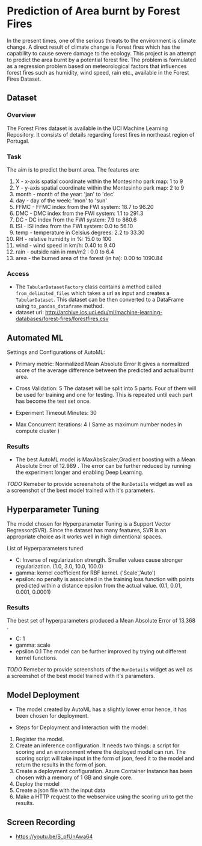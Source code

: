 # Prediction of Area burnt by Forest Fires

In the present times, one of the serious threats to the environment is climate change. A direct result of climate change is Forest fires which has the capability to cause severe damage to the ecology. This project is an attempt to predict the area burnt by a potential forest fire. The problem is formulated as a regression problem based on meteorological factors that influences forest fires such as humidity, wind speed, rain etc., available in the Forest Fires Dataset.

## Dataset

### Overview
The Forest Fires dataset is available in the UCI Machine Learning Repository. It consists of details regarding forest fires in northeast region of Portugal.

### Task
The aim is to predict the burnt area. The features are:
 
 1. X - x-axis spatial coordinate within the Montesinho park map: 1 to 9
 1. Y - y-axis spatial coordinate within the Montesinho park map: 2 to 9
 1. month - month of the year: 'jan' to 'dec'
 1. day - day of the week: 'mon' to 'sun'
 1. FFMC - FFMC index from the FWI system: 18.7 to 96.20
 1. DMC - DMC index from the FWI system: 1.1 to 291.3
 1. DC - DC index from the FWI system: 7.9 to 860.6
 1. ISI - ISI index from the FWI system: 0.0 to 56.10
 1. temp - temperature in Celsius degrees: 2.2 to 33.30
 1. RH - relative humidity in %: 15.0 to 100
 1. wind - wind speed in km/h: 0.40 to 9.40
 1. rain - outside rain in mm/m2 : 0.0 to 6.4
 1. area - the burned area of the forest (in ha): 0.00 to 1090.84

### Access
* The `TabularDatasetFactory` class contains a method called `from_delimited_files` which takes a url as input and creates a `TabularDataset`. This dataset can be then converted to a DataFrame using `to_pandas_dataframe` method.
* dataset url: http://archive.ics.uci.edu/ml/machine-learning-databases/forest-fires/forestfires.csv

## Automated ML
Settings and Configurations of AutoML:

* Primary metric: Normalized Mean Absolute Error
  It gives a normalized score of the average difference between the predicted and actual burnt area.
  
* Cross Validation: 5
  The dataset will be split into 5 parts. Four of them will be used for training and one for testing. This is repeated until each part has become the test set once.
  
* Experiment Timeout Minutes: 30

* Max Concurrent Iterations: 4 ( Same as maximum number nodes in compute cluster )

### Results
* The best AutoML model is MaxAbsScaler,Gradient boosting with a Mean Absolute Error of 12.989 . The error can be further reduced by running the experiment longer and enabling Deep Learning.

*TODO* Remeber to provide screenshots of the `RunDetails` widget as well as a screenshot of the best model trained with it's parameters.

## Hyperparameter Tuning
The model chosen for Hyperparameter Tuning is a Support Vector Regressor(SVR). Since the dataset has many features, SVR is an appropriate choice as it works well in high dimentional spaces.

List of Hyperparameters tuned

* C: Inverse of regularization strength. Smaller values cause stronger regularization. (1.0, 3.0, 10.0, 100.0)
* gamma: kernel coefficient for RBF kernel. ('Scale','Auto')
* epsilon: no penalty is associated in the training loss function with points predicted within a distance epsilon from the actual value. (0.1, 0.01, 0.001, 0.0001)

### Results
The best set of hyperparameters produced a Mean Absolute Error of 13.368 .
* C: 1
* gamma: scale
* epsilon 0.1
The model can be further improved by trying out different kernel functions.
 
*TODO* Remeber to provide screenshots of the `RunDetails` widget as well as a screenshot of the best model trained with it's parameters.

## Model Deployment
* The model created by AutoML has a slightly lower error hence, it has been chosen for deployment.

* Steps for Deployment and Interaction with the model:
1. Register the model.
1. Create an inference configuration. It needs two things: a script for scoring and an environment where the deployed model can run. The scoring script will take input in the form of json, feed it to the model and return the results in the form of json.
1. Create a deployment configuration. Azure Container Instance has been chosen with a memory of 1 GB and single core.
1. Deploy the model
1. Create a json file with the input data
1. Make a HTTP request to the webservice using the scoring uri to get the results.

## Screen Recording
* https://youtu.be/S_pfUnAwa64
